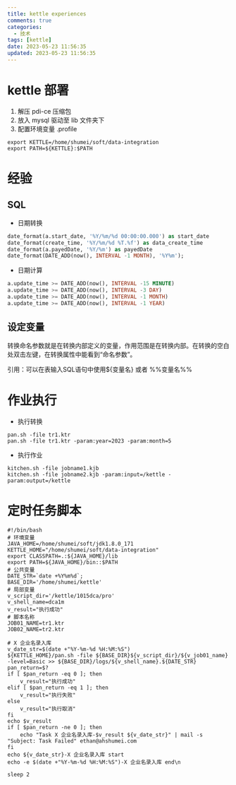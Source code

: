 ```yaml
---
title: kettle experiences
comments: true
categories:
  - 技术
tags: [kettle]
date: 2023-05-23 11:56:35
updated: 2023-05-23 11:56:35
---
```


# kettle 部署

1. 解压 pdi-ce 压缩包
2. 放入 mysql 驱动至 lib 文件夹下
3. 配置环境变量 .profile

  ```shell
export KETTLE=/home/shumei/soft/data-integration
export PATH=${KETTLE}:$PATH
  ```

# 经验

## SQL

- 日期转换

```sql
date_format(a.start_date, '%Y/%m/%d 00:00:00.000') as start_date
date_format(create_time, '%Y/%m/%d %T.%f') as data_create_time
date_format(a.payedDate, '%Y/%m') as payedDate
date_format(DATE_ADD(now(), INTERVAL -1 MONTH), '%Y%m');
```

- 日期计算

```sql
a.update_time >= DATE_ADD(now(), INTERVAL -15 MINUTE)
a.update_time >= DATE_ADD(now(), INTERVAL -3 DAY)
a.update_time >= DATE_ADD(now(), INTERVAL -1 MONTH)
a.update_time >= DATE_ADD(now(), INTERVAL -1 YEAR)
```



## 设定变量

转换命名参数就是在转换内部定义的变量，作用范围是在转换内部。在转换的空白处双击左键，在转换属性中能看到“命名参数”。

引用：可以在表输入SQL语句中使用${变量名} 或者 %%变量名%%

# 作业执行

- 执行转换

```shell
pan.sh -file tr1.ktr
pan.sh -file tr1.ktr -param:year=2023 -param:month=5
```

- 执行作业

```shell
kitchen.sh -file jobname1.kjb
kitchen.sh -file jobname2.kjb -param:input=/kettle -param:output=/kettle
```

# 定时任务脚本

```shell
#!/bin/bash
# 环境变量
JAVA_HOME=/home/shumei/soft/jdk1.8.0_171
KETTLE_HOME="/home/shumei/soft/data-integration"
export CLASSPATH=.:${JAVA_HOME}/lib
export PATH=${JAVA_HOME}/bin::$PATH
# 公共变量
DATE_STR=`date +%Y%m%d`;
BASE_DIR='/home/shumei/kettle'
# 局部变量
v_script_dir='/kettle/1015dca/pro'
v_shell_name=dca1m
v_result="执行成功"
# 脚本名称
JOB01_NAME=tr1.ktr
JOB02_NAME=tr2.ktr

# X 企业名录入库
v_date_str=$(date +"%Y-%m-%d %H:%M:%S")
${KETTLE_HOME}/pan.sh -file ${BASE_DIR}${v_script_dir}/${v_job01_name} -level=Basic >> ${BASE_DIR}/logs/${v_shell_name}.${DATE_STR}
pan_return=$?
if [ $pan_return -eq 0 ]; then
    v_result="执行成功"
elif [ $pan_return -eq 1 ]; then
    v_result="执行失败"
else
    v_result="执行取消"
fi
echo $v_result
if [ $pan_return -ne 0 ]; then
    echo "Task X 企业名录入库-$v_result ${v_date_str}" | mail -s "Subject: Task Failed" ethan@ahshumei.com
fi
echo ${v_date_str}-X 企业名录入库 start
echo -e $(date +"%Y-%m-%d %H:%M:%S")-X 企业名录入库 end\n

sleep 2

```

